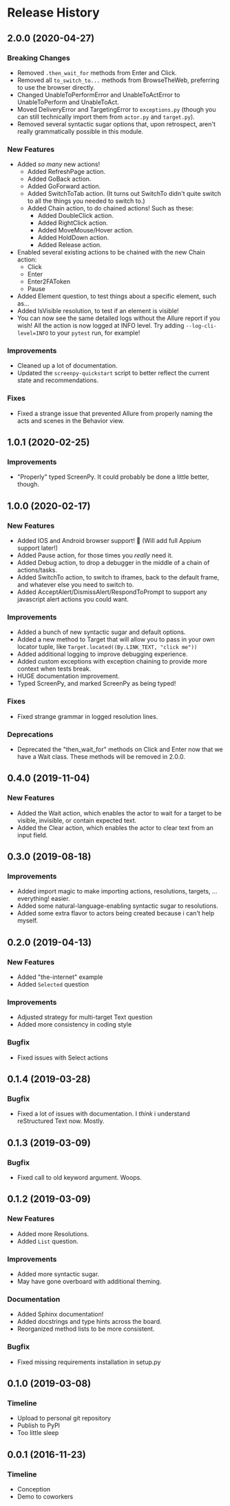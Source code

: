 Release History
===============


2.0.0 (2020-04-27)
------------------

### Breaking Changes

- Removed `.then_wait_for` methods from Enter and Click.
- Removed all `to_switch_to...` methods from BrowseTheWeb, preferring to use the browser directly.
- Changed UnableToPerformError and UnableToActError to UnableToPerform and UnableToAct.
- Moved DeliveryError and TargetingError to `exceptions.py` (though you can still technically import them from `actor.py` and `target.py`).
- Removed several syntactic sugar options that, upon retrospect, aren't really grammatically possible in this module.

### New Features

- Added *so many* new actions!
  - Added RefreshPage action.
  - Added GoBack action.
  - Added GoForward action.
  - Added SwitchToTab action. (It turns out SwitchTo didn't quite switch to all the things you needed to switch to.)
  - Added Chain action, to do chained actions! Such as these:
    - Added DoubleClick action.
    - Added RightClick action.
    - Added MoveMouse/Hover action.
    - Added HoldDown action.
    - Added Release action.
- Enabled several existing actions to be chained with the new Chain action:
  - Click
  - Enter
  - Enter2FAToken
  - Pause
- Added Element question, to test things about a specific element, such as...
- Added IsVisible resolution, to test if an element is visible!
- You can now see the same detailed logs without the Allure report if you wish! All the action is now logged at INFO level. Try adding `--log-cli-level=INFO` to your `pytest` run, for example!

### Improvements

- Cleaned up a lot of documentation.
- Updated the `screenpy-quickstart` script to better reflect the current state and recommendations.

### Fixes

- Fixed a strange issue that prevented Allure from properly naming the acts and scenes in the Behavior view.

1.0.1 (2020-02-25)
------------------

### Improvements

- "Properly" typed ScreenPy. It could probably be done a little better, though.

1.0.0 (2020-02-17)
------------------

### New Features

- Added IOS and Android browser support! 🎉 (Will add full Appium support later!)
- Added Pause action, for those times you *really* need it.
- Added Debug action, to drop a debugger in the middle of a chain of actions/tasks.
- Added SwitchTo action, to switch to iframes, back to the default frame, and whatever else you need to switch to.
- Added AcceptAlert/DismissAlert/RespondToPrompt to support any javascript alert actions you could want.

### Improvements

- Added a bunch of new syntactic sugar and default options.
- Added a new method to Target that will allow you to pass in your own locator tuple, like `Target.located((By.LINK_TEXT, "click me"))`
- Added additional logging to improve debugging experience.
- Added custom exceptions with exception chaining to provide more context when tests break.
- HUGE documentation improvement.
- Typed ScreenPy, and marked ScreenPy as being typed!

### Fixes

- Fixed strange grammar in logged resolution lines.

### Deprecations

- Deprecated the "then_wait_for" methods on Click and Enter now that we have a Wait class. These methods will be removed in 2.0.0.


0.4.0 (2019-11-04)
------------------

### New Features

- Added the Wait action, which enables the actor to wait for a target to be visible, invisible, or contain expected text.
- Added the Clear action, which enables the actor to clear text from an input field.


0.3.0 (2019-08-18)
------------------

### Improvements

- Added import magic to make importing actions, resolutions, targets, ... everything! easier.
- Added some natural-language-enabling syntactic sugar to resolutions.
- Added some extra flavor to actors being created because i can't help myself.


0.2.0 (2019-04-13)
------------------

### New Features

- Added "the-internet" example
- Added `Selected` question

### Improvements

- Adjusted strategy for multi-target Text question
- Added more consistency in coding style

### Bugfix

- Fixed issues with Select actions


0.1.4 (2019-03-28)
------------------

### Bugfix

- Fixed a lot of issues with documentation. I _think_ i understand reStructured Text now. Mostly.


0.1.3 (2019-03-09)
------------------

### Bugfix

- Fixed call to old keyword argument. Woops.


0.1.2 (2019-03-09)
------------------

### New Features

- Added more Resolutions.
- Added `List` question.

### Improvements

- Added more syntactic sugar.
- May have gone overboard with additional theming.

### Documentation

- Added Sphinx documentation!
- Added docstrings and type hints across the board.
- Reorganized method lists to be more consistent.

### Bugfix

- Fixed missing requirements installation in setup.py


0.1.0 (2019-03-08)
------------------

### Timeline

- Upload to personal git repository
- Publish to PyPI
- Too little sleep


0.0.1 (2016-11-23)
------------------

### Timeline

- Conception
- Demo to coworkers

